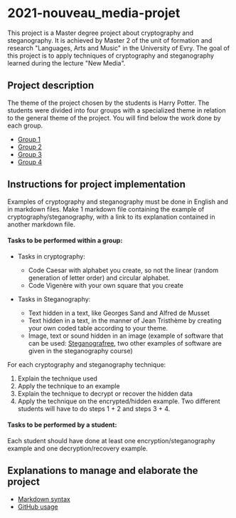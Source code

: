 # 2021-nouveau_media-projet

This project is a Master degree project about cryptography and steganography.
It is achieved by Master 2 of the unit of formation and research "Languages, Arts and Music" in the University of Evry.
The goal of this project is to apply techniques of cryptography and steganography learned during the lecture "New Media".

## Project description

The theme of the project chosen by the students is Harry Potter. The students were divided into four groups with a specialized theme in relation to the general theme of the project.
You will find below the work done by each group.

- [Group 1](groupe1/pages/home.md)
- [Group 2](groupe2/pages/Home.md)
- [Group 3](groupe3/page/0-home.md)
- [Group 4](groupe4/Home/Tâches.md)

## Instructions for project implementation

Examples of cryptography and steganography must be done in English and in markdown files.
Make 1 markdown file containing the example of cryptography/steganography, with a link to its explanation contained in another markdown file.

#### Tasks to be performed within a group:

- Tasks in cryptography:
  - Code Caesar with alphabet you create, so not the linear (random generation of letter order) and circular alphabet.
  - Code Vigenère with your own square that you create

- Tasks in Steganography:
  - Text hidden in a text, like Georges Sand and Alfred de Musset
  - Text hidden in a text, in the manner of Jean Tristhème by creating your own coded table according to your theme.
  - Image, text or sound hidden in an image (example of software that can be used: [Steganografree](https://www.logitheque.com/windows/steganografree-27908), two other examples of software are given in the steganography course)

For each cryptography and steganography technique:
1. Explain the technique used
2. Apply the technique to an example
3. Explain the technique to decrypt or recover the hidden data
4. Apply the technique on the encrypted/hidden example.
Two different students will have to do steps 1 + 2 and steps 3 + 4.

#### Tasks to be performed by a student:
Each student should have done at least one encryption/steganography example and one decryption/recovery example.

## Explanations to manage and elaborate the project

- [Markdown syntax](markdown.md)
- [GitHub usage](gitHub-usage.md)
